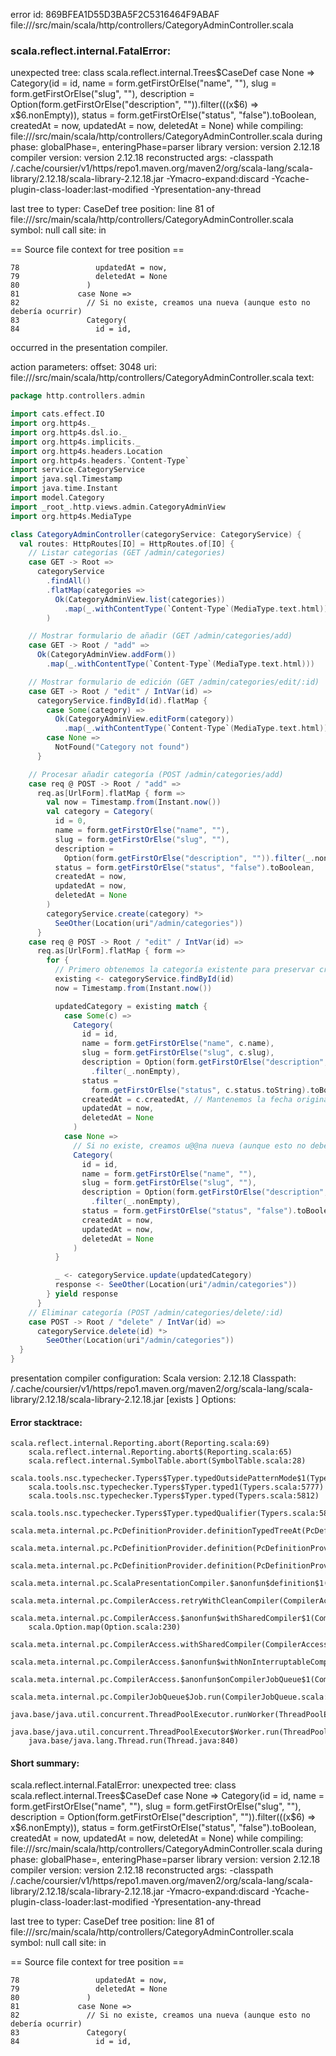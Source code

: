 error id: 869BFEA1D55D3BA5F2C5316464F9ABAF
file://<WORKSPACE>/src/main/scala/http/controllers/CategoryAdminController.scala
### scala.reflect.internal.FatalError: 
  unexpected tree: class scala.reflect.internal.Trees$CaseDef
case None => Category(id = id, name = form.getFirstOrElse("name", ""), slug = form.getFirstOrElse("slug", ""), description = Option(form.getFirstOrElse("description", "")).filter(((x$6) => x$6.nonEmpty)), status = form.getFirstOrElse("status", "false").toBoolean, createdAt = now, updatedAt = now, deletedAt = None)
     while compiling: file://<WORKSPACE>/src/main/scala/http/controllers/CategoryAdminController.scala
        during phase: globalPhase=<no phase>, enteringPhase=parser
     library version: version 2.12.18
    compiler version: version 2.12.18
  reconstructed args: -classpath <HOME>/.cache/coursier/v1/https/repo1.maven.org/maven2/org/scala-lang/scala-library/2.12.18/scala-library-2.12.18.jar -Ymacro-expand:discard -Ycache-plugin-class-loader:last-modified -Ypresentation-any-thread

  last tree to typer: CaseDef
       tree position: line 81 of file://<WORKSPACE>/src/main/scala/http/controllers/CategoryAdminController.scala
              symbol: null
           call site: <none> in <none>

== Source file context for tree position ==

    78                 updatedAt = now,
    79                 deletedAt = None
    80               )
    81             case None =>
    82               // Si no existe, creamos una nueva (aunque esto no debería ocurrir)
    83               Category(
    84                 id = id,

occurred in the presentation compiler.



action parameters:
offset: 3048
uri: file://<WORKSPACE>/src/main/scala/http/controllers/CategoryAdminController.scala
text:
```scala
package http.controllers.admin

import cats.effect.IO
import org.http4s._
import org.http4s.dsl.io._
import org.http4s.implicits._
import org.http4s.headers.Location
import org.http4s.headers.`Content-Type`
import service.CategoryService
import java.sql.Timestamp
import java.time.Instant
import model.Category
import _root_.http.views.admin.CategoryAdminView
import org.http4s.MediaType

class CategoryAdminController(categoryService: CategoryService) {
  val routes: HttpRoutes[IO] = HttpRoutes.of[IO] {
    // Listar categorías (GET /admin/categories)
    case GET -> Root =>
      categoryService
        .findAll()
        .flatMap(categories =>
          Ok(CategoryAdminView.list(categories))
            .map(_.withContentType(`Content-Type`(MediaType.text.html)))
        )

    // Mostrar formulario de añadir (GET /admin/categories/add)
    case GET -> Root / "add" =>
      Ok(CategoryAdminView.addForm())
        .map(_.withContentType(`Content-Type`(MediaType.text.html)))

    // Mostrar formulario de edición (GET /admin/categories/edit/:id)
    case GET -> Root / "edit" / IntVar(id) =>
      categoryService.findById(id).flatMap {
        case Some(category) =>
          Ok(CategoryAdminView.editForm(category))
            .map(_.withContentType(`Content-Type`(MediaType.text.html)))
        case None =>
          NotFound("Category not found")
      }

    // Procesar añadir categoría (POST /admin/categories/add)
    case req @ POST -> Root / "add" =>
      req.as[UrlForm].flatMap { form =>
        val now = Timestamp.from(Instant.now())
        val category = Category(
          id = 0,
          name = form.getFirstOrElse("name", ""),
          slug = form.getFirstOrElse("slug", ""),
          description =
            Option(form.getFirstOrElse("description", "")).filter(_.nonEmpty),
          status = form.getFirstOrElse("status", "false").toBoolean,
          createdAt = now,
          updatedAt = now,
          deletedAt = None
        )
        categoryService.create(category) *>
          SeeOther(Location(uri"/admin/categories"))
      }
    case req @ POST -> Root / "edit" / IntVar(id) =>
      req.as[UrlForm].flatMap { form =>
        for {
          // Primero obtenemos la categoría existente para preservar createdAt
          existing <- categoryService.findById(id)
          now = Timestamp.from(Instant.now())

          updatedCategory = existing match {
            case Some(c) =>
              Category(
                id = id,
                name = form.getFirstOrElse("name", c.name),
                slug = form.getFirstOrElse("slug", c.slug),
                description = Option(form.getFirstOrElse("description", ""))
                  .filter(_.nonEmpty),
                status =
                  form.getFirstOrElse("status", c.status.toString).toBoolean,
                createdAt = c.createdAt, // Mantenemos la fecha original
                updatedAt = now,
                deletedAt = None
              )
            case None =>
              // Si no existe, creamos u@@na nueva (aunque esto no debería ocurrir)
              Category(
                id = id,
                name = form.getFirstOrElse("name", ""),
                slug = form.getFirstOrElse("slug", ""),
                description = Option(form.getFirstOrElse("description", ""))
                  .filter(_.nonEmpty),
                status = form.getFirstOrElse("status", "false").toBoolean,
                createdAt = now,
                updatedAt = now,
                deletedAt = None
              )
          }

          _ <- categoryService.update(updatedCategory)
          response <- SeeOther(Location(uri"/admin/categories"))
        } yield response
      }
    // Eliminar categoría (POST /admin/categories/delete/:id)
    case POST -> Root / "delete" / IntVar(id) =>
      categoryService.delete(id) *>
        SeeOther(Location(uri"/admin/categories"))
  }
}

```


presentation compiler configuration:
Scala version: 2.12.18
Classpath:
<HOME>/.cache/coursier/v1/https/repo1.maven.org/maven2/org/scala-lang/scala-library/2.12.18/scala-library-2.12.18.jar [exists ]
Options:





#### Error stacktrace:

```
scala.reflect.internal.Reporting.abort(Reporting.scala:69)
	scala.reflect.internal.Reporting.abort$(Reporting.scala:65)
	scala.reflect.internal.SymbolTable.abort(SymbolTable.scala:28)
	scala.tools.nsc.typechecker.Typers$Typer.typedOutsidePatternMode$1(Typers.scala:5760)
	scala.tools.nsc.typechecker.Typers$Typer.typed1(Typers.scala:5777)
	scala.tools.nsc.typechecker.Typers$Typer.typed(Typers.scala:5812)
	scala.tools.nsc.typechecker.Typers$Typer.typedQualifier(Typers.scala:5896)
	scala.meta.internal.pc.PcDefinitionProvider.definitionTypedTreeAt(PcDefinitionProvider.scala:190)
	scala.meta.internal.pc.PcDefinitionProvider.definition(PcDefinitionProvider.scala:69)
	scala.meta.internal.pc.PcDefinitionProvider.definition(PcDefinitionProvider.scala:17)
	scala.meta.internal.pc.ScalaPresentationCompiler.$anonfun$definition$1(ScalaPresentationCompiler.scala:479)
	scala.meta.internal.pc.CompilerAccess.retryWithCleanCompiler(CompilerAccess.scala:182)
	scala.meta.internal.pc.CompilerAccess.$anonfun$withSharedCompiler$1(CompilerAccess.scala:155)
	scala.Option.map(Option.scala:230)
	scala.meta.internal.pc.CompilerAccess.withSharedCompiler(CompilerAccess.scala:154)
	scala.meta.internal.pc.CompilerAccess.$anonfun$withNonInterruptableCompiler$1(CompilerAccess.scala:132)
	scala.meta.internal.pc.CompilerAccess.$anonfun$onCompilerJobQueue$1(CompilerAccess.scala:209)
	scala.meta.internal.pc.CompilerJobQueue$Job.run(CompilerJobQueue.scala:152)
	java.base/java.util.concurrent.ThreadPoolExecutor.runWorker(ThreadPoolExecutor.java:1136)
	java.base/java.util.concurrent.ThreadPoolExecutor$Worker.run(ThreadPoolExecutor.java:635)
	java.base/java.lang.Thread.run(Thread.java:840)
```
#### Short summary: 

scala.reflect.internal.FatalError: 
  unexpected tree: class scala.reflect.internal.Trees$CaseDef
case None => Category(id = id, name = form.getFirstOrElse("name", ""), slug = form.getFirstOrElse("slug", ""), description = Option(form.getFirstOrElse("description", "")).filter(((x$6) => x$6.nonEmpty)), status = form.getFirstOrElse("status", "false").toBoolean, createdAt = now, updatedAt = now, deletedAt = None)
     while compiling: file://<WORKSPACE>/src/main/scala/http/controllers/CategoryAdminController.scala
        during phase: globalPhase=<no phase>, enteringPhase=parser
     library version: version 2.12.18
    compiler version: version 2.12.18
  reconstructed args: -classpath <HOME>/.cache/coursier/v1/https/repo1.maven.org/maven2/org/scala-lang/scala-library/2.12.18/scala-library-2.12.18.jar -Ymacro-expand:discard -Ycache-plugin-class-loader:last-modified -Ypresentation-any-thread

  last tree to typer: CaseDef
       tree position: line 81 of file://<WORKSPACE>/src/main/scala/http/controllers/CategoryAdminController.scala
              symbol: null
           call site: <none> in <none>

== Source file context for tree position ==

    78                 updatedAt = now,
    79                 deletedAt = None
    80               )
    81             case None =>
    82               // Si no existe, creamos una nueva (aunque esto no debería ocurrir)
    83               Category(
    84                 id = id,